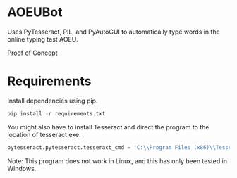 # AOEUBot
Uses PyTesseract, PIL, and PyAutoGUI to automatically type words in the online typing test AOEU.


[Proof of Concept](https://www.youtube.com/watch?v=_5p4L-x_o2k)

# Requirements
Install dependencies using pip.
```python
pip install -r requirements.txt
```

You might also have to install Tesseract and direct the program to the location of tesseract.exe.
```python
pytesseract.pytesseract.tesseract_cmd = 'C:\\Program Files (x86)\\Tesseract-OCR\\tesseract.exe'
```

Note: This program does not work in Linux, and this has only been tested in Windows.
